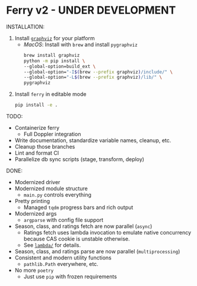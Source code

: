 # Ferry v2 - **UNDER DEVELOPMENT**

INSTALLATION:
1. Install [`graphviz`](https://www.graphviz.org/) for your platform
   - *MacOS*: Install with `brew` and install `pygraphviz`
      ```sh
      brew install graphviz
      python -m pip install \
      --global-option=build_ext \
      --global-option="-I$(brew --prefix graphviz)/include/" \
      --global-option="-L$(brew --prefix graphviz)/lib/" \
      pygraphviz
      ```
1. Install `ferry` in editable mode
   ```sh
   pip install -e .
   ```

TODO:
 - Containerize ferry
    - Full Doppler integration
 - Write documentation, standardize variable names, cleanup, etc.
 - Cleanup those branches
 - Lint and format CI
 - Parallelize db sync scripts (stage, transform, deploy)

DONE:
 - Modernized driver
 - Modernized module structure
    - `main.py` controls everything
 - Pretty printing
    - Managed `tqdm` progress bars and rich output
 - Modernized args
    - `argparse` with config file support
 - Season, class, and ratings fetch are now parallel (`async`)
    - Ratings fetch uses lambda invocation to emulate native concurrency because CAS cookie is unstable otherwise.
    - See [`lambda/`](https://github.com/coursetable/ferry/blob/v2/lambda/README.md) for details.
 - Season, class, and ratings parse are now parallel (`multiprocessing`)
 - Consistent and modern utility functions
    - `pathlib.Path` everywhere, etc.
 - No more `poetry`
    - Just use `pip` with frozen requirements
